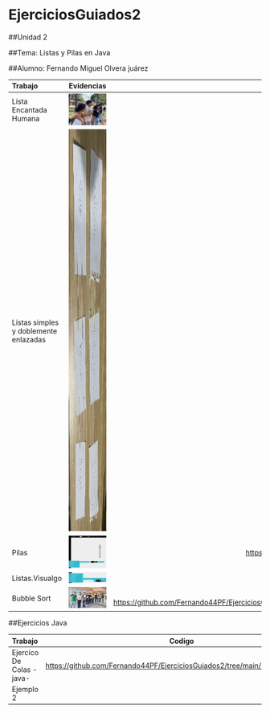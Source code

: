 # EjerciciosGuiados2


##Unidad 2


##Tema: Listas y Pilas en Java

##Alumno: Fernando Miguel Olvera juárez


| Trabajo | Evidencias | Código |
|:-----------|:-----------:|-----------:|
| Lista Encantada Humana | <img src="https://github.com/Fernando44PF/EjerciciosGuiados2/blob/main/Captura%20de%20pantalla%202025-10-20%20222804.png?raw=true" alt="Captura del programa" width="300"> | [pila/listasimples](https://github.com/Fernando44PF/EjerciciosGuiados2/tree/main/pila/listasimples#:~:text=pila-,listasimples,-src/main/java) |
| Listas simples y doblemente enlazadas | <img src="https://github.com/Fernando44PF/EjerciciosGuiados2/blob/main/Captura%20de%20pantalla%202025-10-20%20225341.png?raw=true" alt="400.s" width="400" height="800"> | [pila/listasimples](https://github.com/Fernando44PF/EjerciciosGuiados2/tree/main/pila/listasimples#:~:text=pila-,listasimples,-src/main/java) |
| Pilas | <img src="https://github.com/Fernando44PF/EjerciciosGuiados2/blob/main/pilaviaualgo1.png" alt="Arreglos" width="300">  | https://github.com/Fernando44PF/EjerciciosGuiados2/tree/main/pila |
| Listas.Visualgo | <img src="https://github.com/Fernando44PF/EjerciciosGuiados2/blob/main/listavisualgo2.png?raw=true" alt="Arreglos" width="300"> | [pila/listasimples](https://github.com/Fernando44PF/EjerciciosGuiados2/tree/main/pila/listasimples#:~:text=pila-,listasimples,-src/main/java) |
| Bubble Sort|   <img src="https://github.com/Fernando44PF/EjerciciosGuiados2/blob/main/Captura%20de%20pantalla%202025-10-28%20143843.png?raw=true" alt="Arreglos" width="300">| Link Trabajo Visualgo.net= https://github.com/Fernando44PF/EjerciciosGuiados2/blob/main/Ordenamiento%20por%20intercambio.pdf |



##Ejercicios Java


| Trabajo | Codigo |
|:-------|:-----------:|
| Ejercico De Colas -java- | https://github.com/Fernando44PF/EjerciciosGuiados2/tree/main/Estrcturadedatos |
| Ejemplo 2 |  |



